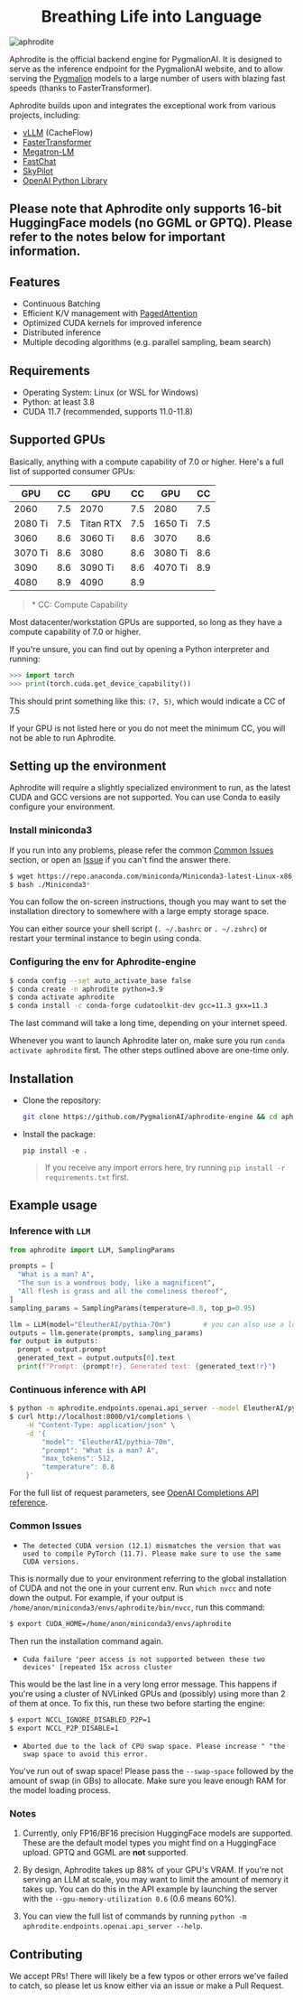 <h1 align="center">
Breathing Life into Language
</h1>


![aphrodite](./assets/aphrodite.png)

Aphrodite is the official backend engine for PygmalionAI. It is designed to serve as the inference endpoint for the PygmalionAI website, and to allow serving the [Pygmalion](https://huggingface.co/PygmalionAI) models to a large number of users with blazing fast speeds (thanks to FasterTransformer). 

Aphrodite builds upon and integrates the exceptional work from various projects, including:


- [vLLM](https://github.com/vllm-project/vllm) (CacheFlow)
- [FasterTransformer](https://github.com/NVIDIA/FasterTransformer)
- [Megatron-LM](https://github.com/NVIDIA/Megatron-LM)
- [FastChat](https://github.com/lm-sys/FastChat)
- [SkyPilot](https://github.com/skypilot-org/skypilot)
- [OpenAI Python Library](https://github.com/openai/openai-python)

<h2>Please note that Aphrodite only supports 16-bit HuggingFace models (no GGML or GPTQ). Please refer to the notes below for important information.</h2>

## Features

- Continuous Batching
- Efficient K/V management with [PagedAttention](./aphrodite/modeling/layers/attention.py)
- Optimized CUDA kernels for improved inference
- Distributed inference
- Multiple decoding algorithms (e.g. parallel sampling, beam search)


## Requirements

- Operating System: Linux (or WSL for Windows)
- Python: at least 3.8
- CUDA 11.7 (recommended, supports 11.0-11.8)

## Supported GPUs

Basically, anything with a compute capability of 7.0 or higher. Here's a full list of supported consumer GPUs:

| GPU     | CC  | GPU       | CC  | GPU     | CC  |
| ------- | --- | --------- | --- | ------- | --- |
| 2060    | 7.5 | 2070      | 7.5 | 2080    | 7.5 |
| 2080 Ti | 7.5 | Titan RTX | 7.5 | 1650 Ti | 7.5 |
| 3060    | 8.6 | 3060 Ti   | 8.6 | 3070    | 8.6 |
| 3070 Ti | 8.6 | 3080      | 8.6 | 3080 Ti | 8.6 |
| 3090    | 8.6 | 3090 Ti   | 8.6 | 4070 Ti | 8.9 |
| 4080    | 8.9 | 4090      | 8.9 |         |     |

> \* CC: Compute Capability

Most datacenter/workstation GPUs are supported, so long as they have a compute capability of 7.0 or higher.

If you're unsure, you can find out by opening a Python interpreter and running:
```py
>>> import torch
>>> print(torch.cuda.get_device_capability())
```
This should print something like this: `(7, 5)`, which would indicate a CC of 7.5

If your GPU is not listed here or you do not meet the minimum CC, you will not be able to run Aphrodite.

## Setting up the environment

Aphrodite will require a slightly specialized environment to run, as the latest CUDA and GCC versions are not supported. You can use Conda to easily configure your environment.

### Install miniconda3
If you run into any problems, please refer the common [Common Issues](#common-issues) section, or open an [Issue](https://github.com/PygmalionAI/aphrodite-engine/issues) if you can't find the answer there.

```sh
$ wget https://repo.anaconda.com/miniconda/Miniconda3-latest-Linux-x86_64.sh
$ bash ./Miniconda3*
```
You can follow the on-screen instructions, though you may want to set the installation directory to somewhere with a large empty storage space.

You can either source your shell script (`. ~/.bashrc` or `. ~/.zshrc`) or restart your terminal instance to begin using conda.

### Configuring the env for Aphrodite-engine
```sh
$ conda config --set auto_activate_base false
$ conda create -n aphrodite python=3.9
$ conda activate aphrodite
$ conda install -c conda-forge cudatoolkit-dev gcc=11.3 gxx=11.3
```
The last command will take a long time, depending on your internet speed.

Whenever you want to launch Aphrodite later on, make sure you run `conda activate aphrodite` first. The other steps outlined above are one-time only.

## Installation
- Clone the repository:
  ```sh
  git clone https://github.com/PygmalionAI/aphrodite-engine && cd aphrodite-engine
  ```
- Install the package:
  ```
  pip install -e .
  ```
  > If you receive any import errors here, try running `pip install -r requirements.txt` first.


## Example usage

### Inference with `LLM`
  ```py
  from aphrodite import LLM, SamplingParams

  prompts = [
    "What is a man? A",
    "The sun is a wondrous body, like a magnificent",
    "All flesh is grass and all the comeliness thereof",
  ]
  sampling_params = SamplingParams(temperature=0.8, top_p=0.95)

  llm = LLM(model="EleutherAI/pythia-70m")        # you can also use a local directory path
  outputs = llm.generate(prompts, sampling_params)
  for output in outputs:
    prompt = output.prompt
    generated_text = output.outputs[0].text
    print(f"Prompt: {prompt!r}, Generated text: {generated_text!r}")
  ```

### Continuous inference with API
```sh
$ python -m aphrodite.endpoints.openai.api_server --model EleutherAI/pythia-70m
$ curl http://localhost:8000/v1/completions \
    -H "Content-Type: application/json" \
    -d '{
        "model": "EleutherAI/pythia-70m",
        "prompt": "What is a man? A",
        "max_tokens": 512,
        "temperature": 0.8
    }'
```
For the full list of request parameters, see [OpenAI Completions API reference](https://platform.openai.com/docs/api-reference/completions).

### Common Issues
- `The detected CUDA version (12.1) mismatches the version that was used to compile
      PyTorch (11.7). Please make sure to use the same CUDA versions.`

This is normally due to your environment referring to the global installation of CUDA and not the one in your current env. Run `which nvcc` and note down the output. For example, if your output is `/home/anon/miniconda3/envs/aphrodite/bin/nvcc`, run this command:
```sh
$ export CUDA_HOME=/home/anon/miniconda3/envs/aphrodite
```

Then run the installation command again.

- `Cuda failure 'peer access is not supported between these two devices' [repeated 15x across cluster`
  
This would be the last line in a very long error message. This happens if you're using a cluster of NVLinked GPUs and (possibly) using more than 2 of them at once. To fix this, run these two before starting the engine:

```sh
$ export NCCL_IGNORE_DISABLED_P2P=1
$ export NCCL_P2P_DISABLE=1
```

- `Aborted due to the lack of CPU swap space. Please increase "
                "the swap space to avoid this error.`

You've run out of swap space! Please pass the `--swap-space` followed by the amount of swap (in GBs) to allocate. Make sure you leave enough RAM for the model loading process.
### Notes

1. Currently, only FP16/BF16 precision HuggingFace models are supported. These are the default model types you might find on a HuggingFace upload. GPTQ and GGML are **not** supported.

2. By design, Aphrodite takes up 88% of your GPU's VRAM. If you're not serving an LLM at scale, you may want to limit the amount of memory it takes up. You can do this in the API example by launching the server with the `--gpu-memory-utilization 0.6` (0.6 means 60%).

3. You can view the full list of commands by running `python -m aphrodite.endpoints.openai.api_server --help`.

## Contributing
We accept PRs! There will likely be a few typos or other errors we've failed to catch, so please let us know either via an issue or make a Pull Request.
